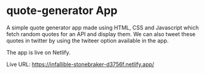 # quote-generator App

A simple quote generator app made using HTML, CSS and Javascript which fetch random quotes for an API and display them. We can also tweet these quotes in twitter by using the twiteer option available in the app.

The app is live on Netlify.

Live URL:
https://infallible-stonebraker-d3756f.netlify.app/
